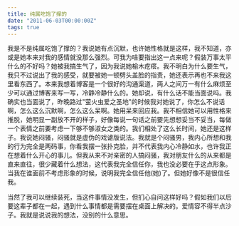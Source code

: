 ```yaml
---
title: 纯属吃饱了撑的
date: "2011-06-03T00:00:00Z"
tags: true
---
```


我是不是纯属吃饱了撑的？我说她有点沉默，也许她性格就是这样，我不知道，亦或是她本来对我的感情就没那么强烈。可我为啥要指出这一点来呢？假装万事太平什么的不好吗？她被我搞生气了，因为我说她榆木疙瘩。我不明白为什么要生气，我只不过说出了我的感受，就要被她一顿劈头盖脸的指责，她还表示再也不来我这里看东西了。本来我想着博客是一个很好的沟通渠道，两人之间万一有什么麻烦至少可以通过博客来写一写，冷静冷静什么的。她却说，有什么话不能当面说吗。我确实也当面说了，昨晚路过"萤火虫爱之圣地"的时候我对她说了，你怎么不说话啊，怎么这么沉默啊，怎么这么呆啊。她用呆来回应我。我不相信她可以用性格来推脱，她明显一副放不开的样子，好像每说一句话之前要先想想妥当不妥当，每做一个表情之前要考虑一下够不够淑女之类的。我们相处了这么长时间，她还是这样子。我说她闷骚，闷骚就是虚伪的戏谑版说法。我就是个闷骚男，我内心所想和我的行为完全是两码事，你看我摆一张扑克脸，并不代表我内心冷静如水，也许我正在想着什么开心的事儿。但我从来不对亲密的人搞闷骚，我对朋友什么的从来都是直来直往，很少藏着什么想法，这代表我完全信任你，我也没必要在乎这点形象。当我在谁面前不考虑形象的时候，说明我完全信任他(她)了。但她好像不是很信任我。

当然了我可以继续装死，当这件事情没发生，但扪心自问这样好吗？假如我们以后要这辈子都在一起，遇到什么事情都是需要摆在桌面上解决的。爱情容不得半点沙子。我就是说说我的想法，没别的什么意思。
